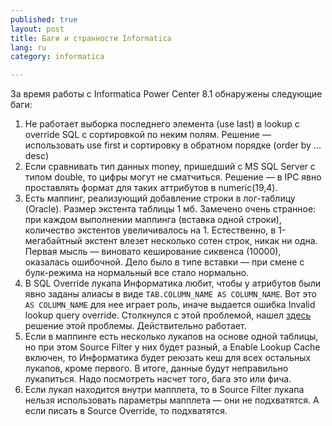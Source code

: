 ```yaml
---
published: true
layout: post
title: Баги и странности Informatica
lang: ru
category: informatica

---
```


За время работы с Informatica Power Center 8.1 обнаружены следующие баги:

1. Не работает выборка последнего элемента (use last) в lookup с override SQL с сортировкой по неким полям. Решение — использовать use first и сортировку в обратном порядке (order by ... desc)
2. Если сравнивать тип данных money, пришедший с MS SQL Server с типом double, то цифры могут не сматчиться. Решение — в IPC явно проставлять формат для таких аттрибутов в numeric(19,4). 
3. Есть маппинг, реализующий добавление строки в лог-таблицу (Oracle). Размер экстента таблицы 1 мб. Замечено очень странное: при каждом выполнении маппинга (вставка одной строки), количество экстентов увеличивалось на 1. Естественно, в 1-мегабайтный экстент влезет несколько сотен строк, никак ни одна.  Первая мысль — виновато кеширование сиквенса (10000), оказалась ошибочной. Дело было в типе вставки — при смене с булк-режима на нормальный все стало нормально. 
4. В SQL Override лукапа Информатика любит, чтобы у атрибутов были явно заданы алиасы в виде `TAB.COLUMN_NAME AS COLUMN_NAME`. Вот это `AS COLUMN_NAME` для нее играет роль, иначе выдается ошибка Invalid lookup query override. Столкнулся с этой проблемой, нашел [здесь](http://myinformatica.blogspot.com/2008/03/invalid-lookup-override.html) решение этой проблемы. Действительно работает.
5. Если в маппинге есть несколько лукапов на основе одной таблицы, но при этом Source Filter у них будет разный, а Enable Lookup Cache включен, то Информатика будет реюзать кеш для всех остальных лукапов, кроме первого. В итоге, данные будут неправильно лукапиться. Надо посмотреть насчет того, бага это или фича.
6. Если лукап находится внутри мапплета, то в Source Filter лукапа нельзя использовать параметры мапплета — они не подхватятся. А если писать в Source Override, то подхватятся.
